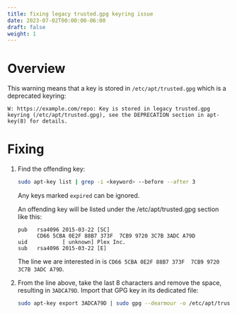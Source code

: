 ```yaml
---
title: fixing legacy trusted.gpg keyring issue
date: 2023-07-02T00:00:00-06:00
draft: false
weight: 1
---
```


# Overview
This warning means that a key is stored in `/etc/apt/trusted.gpg` which is a deprecated keyring:  

```
W: https://example.com/repo: Key is stored in legacy trusted.gpg keyring (/etc/apt/trusted.gpg), see the DEPRECATION section in apt-key(8) for details.
```

# Fixing
1. Find the offending key:
    ```bash
    sudo apt-key list | grep -i <keyword> --before --after 3
    ```

    Any keys marked `expired` can be ignored.

    An offending key will be listed under the /etc/apt/trusted.gpg section like this:
    ```
    pub   rsa4096 2015-03-22 [SC]
          CD66 5CBA 0E2F 88B7 373F  7CB9 9720 3C7B 3ADC A79D
    uid           [ unknown] Plex Inc.
    sub   rsa4096 2015-03-22 [E]
    ```

    The line we are interested in is `CD66 5CBA 0E2F 88B7 373F  7CB9 9720 3C7B 3ADC A79D`.
2. From the line above, take the last 8 characters and remove the space, resulting in `3ADCA79D`.  Import that GPG key in its dedicated file:
   ```bash
   sudo apt-key export 3ADCA79D | sudo gpg --dearmour -o /etc/apt/trusted.gpg.d/plex.gpg
   ``` 
